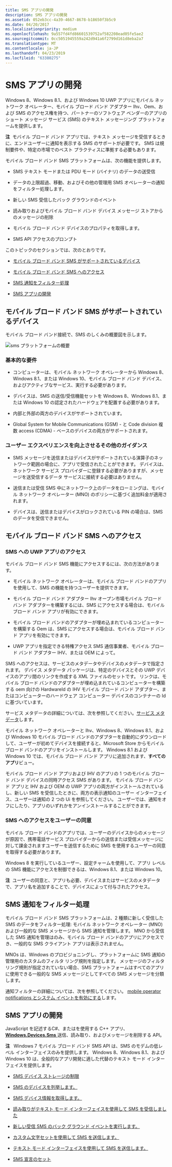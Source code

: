 ```yaml
---
title: SMS アプリの開発
description: SMS アプリの開発
ms.assetid: 052eb3cc-4a39-4667-8678-b18650f3b5c9
ms.date: 04/20/2017
ms.localizationpriority: medium
ms.openlocfilehash: 9a557fd4fd86601539752af582208ead05fe5ae2
ms.sourcegitcommit: 0cc5051945559a242d941a6f2799d161d8eba2a7
ms.translationtype: MT
ms.contentlocale: ja-JP
ms.lasthandoff: 04/23/2019
ms.locfileid: "63380275"
---
```

# <a name="developing-sms-apps"></a>SMS アプリの開発


Windows 8、Windows 8.1、および Windows 10 UWP アプリにモバイル ネットワーク オペレーター、モバイル ブロード バンド アダプター Ihv、Oem、および SMS のアクセス権を持つ、パートナーのソフトウェア ベンダーのアプリのショート メッセージ サービス (SMS) のテキスト メッセージング プラットフォームを提供します。

**注**  モバイル ブロード バンド アプリでは、テキスト メッセージを受信するときに、エンドユーザーに通知を表示する SMS のサポートが必要です。 SMS は規制要件や、特定の市場でのベスト プラクティスに準拠する必要もあります。

 

モバイル ブロード バンド SMS プラットフォームは、次の機能を提供します。

-   SMS テキスト モードまたは PDU モード (バイナリ) のデータの送受信

-   データの上限超過、移動、およびその他の管理用 SMS オペレーターの通知をフィルター処理します。

-   新しい SMS 受信したバック グラウンドのイベント

-   読み取りおよびモバイル ブロード バンド デバイス メッセージ ストアからのメッセージの削除

-   モバイル ブロード バンド デバイスのプロパティを取得します。

-   SMS API アクセスのプロンプト

このトピックのセクションでは、次のとおりです。

-   [モバイル ブロード バンド SMS がサポートされているデバイス](#supporteddevices)

-   [モバイル ブロード バンド SMS へのアクセス](#smsaccess)

-   [SMS 通知をフィルター処理](#filtering)

-   [SMS アプリの開発](#developsmsapp)

## <a name="span-idsupporteddevicesspanspan-idsupporteddevicesspanspan-idsupporteddevicesspanmobile-broadband-sms-supported-devices"></a><span id="SupportedDevices"></span><span id="supporteddevices"></span><span id="SUPPORTEDDEVICES"></span>モバイル ブロード バンド SMS がサポートされているデバイス


モバイル ブロード バンド接続で、SMS のしくみの概要図を示します。

![sms プラットフォームの概要](images/fig1-mb-sms-platformoverview.jpg)

### <a name="span-idbasreqspanspan-idbasreqspanbasic-requirements"></a><span id="basreq"></span><span id="BASREQ"></span>基本的な要件

-   コンピューターは、モバイル ネットワーク オペレーターから Windows 8、Windows 8.1、または Windows 10、モバイル ブロード バンド デバイス、およびアクティブなサービス、実行する必要があります。

-   デバイスは、SMS の送信/受信機能セットを Windows 8、Windows 8.1、または Windows 10 の認定されたハードウェアを配置する必要があります。

-   内部と外部の両方のデバイスがサポートされています。

-   Global System for Mobile Communications (GSM) - と Code division 複数 access (CDMA) - ベースのデバイスの両方がサポートされます。

### <a name="span-idadditionalguidanceforabetteruserexperiencespanspan-idadditionalguidanceforabetteruserexperiencespanspan-idadditionalguidanceforabetteruserexperiencespanadditional-guidance-for-a-better-user-experience"></a><span id="Additional_guidance_for_a_better_user_experience"></span><span id="additional_guidance_for_a_better_user_experience"></span><span id="ADDITIONAL_GUIDANCE_FOR_A_BETTER_USER_EXPERIENCE"></span>ユーザー エクスペリエンスを向上させるその他のガイダンス

-   SMS メッセージを送信またはデバイスがサポートされている演算子のネットワーク範囲の場合に、アプリで受信されたことができます。 デバイスは、ネットワーク サービス プロバイダーに登録する必要がありますが、メッセージを送受信するデータ サービスに接続する必要はありません。

-   送信または受信 SMS 中にネットワーク上のデータをローミングは、モバイル ネットワーク オペレーター (MNO) のポリシーに基づく追加料金が適用されます。

-   デバイスは、送信またはデバイスがロックされている PIN の場合は、SMS のデータを受信できません。

## <a name="span-idsmsaccessspanspan-idsmsaccessspanspan-idsmsaccessspanaccess-to-mobile-broadband-sms"></a><span id="SMSAccess"></span><span id="smsaccess"></span><span id="SMSACCESS"></span>モバイル ブロード バンド SMS へのアクセス


### <a name="span-idstorespanspan-idstorespanuwp-app-access-to-sms"></a><span id="store"></span><span id="STORE"></span>SMS への UWP アプリのアクセス

モバイル ブロード バンド SMS 機能にアクセスするには、次の方法があります。

-   モバイル ネットワーク オペレーターは、モバイル ブロード バンドのアプリを使用して、SMS の機能を持つユーザーを提供できます。

-   モバイル ブロード バンド アダプター Ihv オープン市場モバイル ブロード バンド アダプターを構築するには、SMS にアクセスする場合は、モバイル ブロード バンド アプリが有効にできます。

-   モバイル ブロード バンドのアダプターが埋め込まれているコンピューターを構築する Oem は、SMS にアクセスする場合は、モバイル ブロード バンド アプリを有効にできます。

-   UWP アプリを指定できる特権アクセス SMS 通信事業者、モバイル ブロード バンド アダプター IHV、または OEM によって。

SMS へのアクセスは、サービスのメタデータやデバイスのメタデータで指定されます。 デバイス メタデータ パッケージは、特定のデバイスとその UWP デバイスのアプリ間のリンクを作成する XML ファイルのセットです。 リンクは、モバイル ブロード バンドのアダプターが埋め込まれているコンピューターを構築する oem 向けの HardwareId の IHV モバイル ブロード バンド アダプター、またはコンピューターのハードウェア コンピューター デバイスのコンテナーの Id に基づいています。

サービス メタデータの詳細については、次を参照してください。[サービス メタデータ](service-metadata.md)します。

モバイル ネットワーク オペレーターと Ihv、Windows 8、Windows 8.1、および Windows 10 モバイル ブロード バンドのアダプターを自動的にダウンロードして、ユーザーが初めてデバイスを接続すると、Microsoft Store からモバイル ブロード バンドのアプリをインストールします。 Windows 8.1 および Windows 10 では、モバイル ブロード バンド アプリに追加されます、**すべてのアプリ**ビュー。

モバイル ブロード バンド アプリおよび IHV のアプリの 1 つのモバイル ブロード バンド デバイスの同時アクセス SMS があります。 モバイル ブロード バンド アプリと IHV および OEM の UWP アプリの両方がインストールされているし、新しい SMS を受信したときに、両方の表示通知のユーザー インターフェイス、ユーザーは通知の 2 つの Ui を参照してください。 ユーザーでは、通知をオフにしたり、アプリのいずれかをアンインストールすることができます。

### <a name="span-iduserspanspan-iduserspanuser-consent-to-sms-access"></a><span id="user"></span><span id="USER"></span>SMS へのアクセスをユーザーの同意

モバイル ブロード バンドのアプリでは、ユーザーのデバイスからのメッセージが原因で、携帯電話サービス プロバイダーからの送信または受信メッセージに対して課金されますユーザーを送信するために SMS を使用するユーザーの同意を取得する必要があります。

Windows 8 を実行しているユーザー、設定チャームを使用して、アプリ レベルの SMS 機能にアクセスを制御できるは、Windows 8.1、または Windows 10。

**注**  ユーザーの同意と、アプリも必要、デバイスまたはサービスのメタデータで、アプリ名を追加することで、デバイスによって付与されたアクセス。

 

## <a name="span-idfilteringspanspan-idfilteringspanspan-idfilteringspansms-notifications-filtering"></a><span id="Filtering"></span><span id="filtering"></span><span id="FILTERING"></span>SMS 通知をフィルター処理


モバイル ブロード バンド SMS プラットフォームは、2 種類に新しく受信した SMS のデータをフィルター処理: モバイル ネットワーク オペレーター (MNO) および一般的な SMS メッセージから SMS 通知を管理します。 MNO から受信した SMS 通知を管理はのみ、モバイル ブロード バンドのアプリにアクセスでき、一般的な SMS クライアント アプリは表示されません。

MNOs は、Windows のプロビジョニングし、プラットフォームに SMS 通知の管理用のカスタムのフィルタ リング規則を指定します。 メッセージのフィルタ リング規則が指定されていない場合、SMS プラットフォームはすべてのアプリに使用できる一般的な SMS メッセージとしてすべての SMS メッセージを分類します。

通知フィルターの詳細については、次を参照してください。 [mobile operator notifications とシステム イベントを有効にする](enabling-mobile-operator-notifications-and-system-events.md)します。

## <a name="span-iddevelopsmsappspanspan-iddevelopsmsappspanspan-iddevelopsmsappspandeveloping-your-sms-app"></a><span id="DevelopSMSApp"></span><span id="developsmsapp"></span><span id="DEVELOPSMSAPP"></span>SMS アプリの開発


JavaScript を記述するC#、またはを使用する C++ アプリ、 [ **Windows.Devices.Sms** ](https://msdn.microsoft.com/library/windows/apps/br206567)送信、読み取り、およびメッセージを削除する API。

**注**   Windows 7 モバイル ブロード バンド SMS API は、SMS のモデムの低レベル インターフェイスのみを提供します。 Windows 8、Windows 8.1、および Windows 10 は、全般的なアプリ開発に適した代替のテキスト モード インターフェイスを提供します。

 

-   [SMS デバイス ストレージの制限](sms-device-storage-limits.md)

-   [SMS のデバイスを列挙します。](enumerate-sms-devices.md)

-   [SMS デバイス情報を取得します。](get-sms-device-information.md)

-   [読み取りがテキスト モード インターフェイスを使用して SMS を受信しました](read-received-sms-by-using-the-text-mode-interface.md)

-   [新しい受信 SMS のバック グラウンド イベントを実行します。](run-new-sms-received-background-events.md)

-   [カスタム文字セットを使用して SMS を送信します。](send-sms-by-using-custom-character-sets.md)

-   [テキスト モード インターフェイスを使用して SMS を送信します。](send-sms-by-using-the-text-mode-interface.md)

-   [SMS 宣言のセット](set-sms-declarations.md)

 

 






